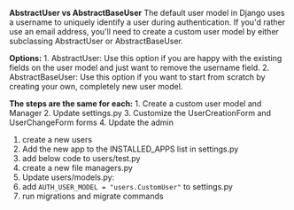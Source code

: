 **AbstractUser vs AbstractBaseUser**
The default user model in Django uses a username to uniquely identify a user during authentication. If you'd rather use an email address, you'll need to create a custom user model by either subclassing AbstractUser or AbstractBaseUser.

**Options:**
    1. AbstractUser: Use this option if you are happy with the existing fields on the user model and just want to remove the username field.
    2. AbstractBaseUser: Use this option if you want to start from scratch by creating your own, completely new user model.

**The steps are the same for each:**
    1. Create a custom user model and Manager
    2. Update settings.py
    3. Customize the UserCreationForm and UserChangeForm forms
    4. Update the admin


1. create a new users
2. Add the new app to the INSTALLED_APPS list in settings.py
3. add below code to users/test.py
4. create a new file managers.py
5. Update users/models.py:
6. add ```AUTH_USER_MODEL = "users.CustomUser"``` to settings.py
7. run migrations and migrate commands

